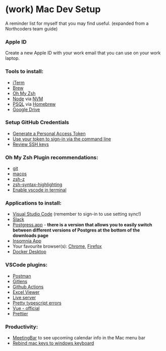 # (work) Mac Dev Setup

A reminder list for myself that you may find useful. (expanded from a Northcoders team guide)

### Apple ID

Create a new Apple ID with your work email that you can use on your work laptop.

### Tools to install:

- [iTerm](https://www.iterm2.com/downloads.html)
- [Brew](https://brew.sh/)
- [Oh My Zsh](https://ohmyz.sh/)
- [Node](https://nodejs.org/en/) via [NVM](https://github.com/nvm-sh/nvm#install--update-script)
- [PSQL](https://www.postgresql.org/) via [Homebrew](https://formulae.brew.sh/formula/postgresql@14)
- [Google Drive](https://www.google.com/drive/download/)

### Setup GitHub Credentials

- [Generate a Personal Access Token](https://docs.github.com/en/github/authenticating-to-github/keeping-your-account-and-data-secure/creating-a-personal-access-token#creating-a-token)
- [Use your token to sign-in via the command line](https://docs.github.com/en/github/authenticating-to-github/keeping-your-account-and-data-secure/creating-a-personal-access-token#using-a-token-on-the-command-line)
- [Review SSH keys](https://docs.github.com/en/authentication/keeping-your-account-and-data-secure/reviewing-your-ssh-keys)

### Oh My Zsh Plugin recommendations:

- [git](https://github.com/ohmyzsh/ohmyzsh/tree/master/plugins/git)
- [macos](https://github.com/ohmyzsh/ohmyzsh/tree/master/plugins/macos)
- [zsh-z](https://github.com/agkozak/zsh-z#for-oh-my-zsh-users)
- [zsh-syntax-highlighting](https://github.com/zsh-users/zsh-syntax-highlighting/blob/master/INSTALL.md#with-a-plugin-manager)
- [Enable vscode in terminal](https://docs.newrelic.com/docs/style-guide/writing-docs/writer-workflow/set-up-local/#:~:text=Enable%20VS%20Code%20in%20your%20terminal&text=Press%20command%20%2B%20shift%20%2B%20p%20to,that%20file%20in%20VS%20Code.)

### Applications to install:

- [Visual Studio Code](https://code.visualstudio.com/docs/setup/mac) (remember to sign-in to use setting sync!)
- [Slack](https://slack.com/intl/en-gb/downloads/mac)
- [Postgress.app](https://postgresapp.com/) - **there is a version that allows you to easily switch between different versions of Postgres at the bottom of the downloads page**
- [Insomnia App](https://insomnia.rest/download)
- Your favourite browser(s): [Chrome](https://www.google.co.uk/chrome/), [Firefox](https://www.mozilla.org/en-US/firefox/mac/)
- [Docker Desktop](https://docs.docker.com/get-docker/)

### VSCode plugins:

- [Postman](https://vscode.dev/github/northcoders/team-laptop-setup-guide/blob/main)
- [Gitlens](https://vscode.dev/github/northcoders/team-laptop-setup-guide/blob/main)
- [Github Actions](https://vscode.dev/github/northcoders/team-laptop-setup-guide/blob/main)
- [Excel Viewer](https://vscode.dev/github/northcoders/team-laptop-setup-guide/blob/main)
- [Live server](https://vscode.dev/github/northcoders/team-laptop-setup-guide/blob/main)
- [Pretty typescript errors](https://vscode.dev/github/northcoders/team-laptop-setup-guide/blob/main)
- [Vue - official](https://vscode.dev/github/northcoders/team-laptop-setup-guide/blob/main)
- [Prettier](https://vscode.dev/github/northcoders/team-laptop-setup-guide/blob/main)

### Productivity:

- [MeetingBar](https://github.com/leits/MeetingBar) to see upcoming calendar info in the Mac menu bar
- [Rebind mac keys to windows keyboard](https://support.apple.com/en-gb/guide/mac-help/mchlp1011/mac)
